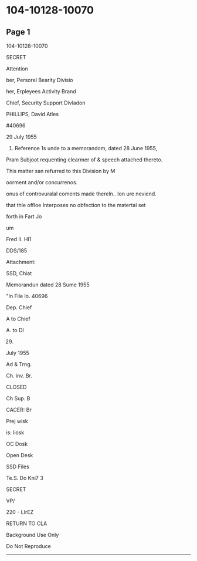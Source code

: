 # 104-10128-10070

## Page 1

104-10128-10070

SECRET

Attention

ber, Persorel Bearity Divisio

her, Erpleyees Activity Brand

Chief, Security Support Divladon

PHILLIPS, David Atles

#40696

29 July 1955

1. Referenoe 1s unde to a memorandom, dated 28 June 1955,

Pram Subjoot requenting clearmer of & speech attached thereto.

This matter san refurred to this Division by M

oorment and/or concurrenos.

onus of controvuralal coments made thereln.. Ion ure neviend.

that thle offloe Interposes no obfection to the matertal set

forth in Fart Jo

um

Fred Il. Hl1

DDS/185

Attachment:

SSD, Chiat

Memorandun dated 28 Sume 1955

"In File lo. 40696

Dep. Chief

A to Chief

A. to DI

29.

July 1955

Ad & Trng.

Ch. inv. Br.

CLOSED

Ch Sup. B

CACER: Br

Prej wisk

is: liosk

OC Dosk

Open Desk

SSD Files

Te.S. Do Kni7 3

SECRET

VP/

220 - LIrEZ

RETURN TO CLA

Background Use Only

Do Not Reproduce

---

